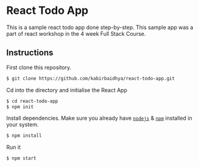# React Todo App

This is a sample react todo app done step-by-step.
This sample app was a part of react workshop in the 4 week Full Stack Course.



## Instructions

First clone this repository.
```bash
$ git clone https://github.com/kabirbaidhya/react-todo-app.git
```
Cd into the directory and initialise the React App
```bash
$ cd react-todo-app
$ npm init 
```
Install dependencies. Make sure you already have [`nodejs`](https://nodejs.org/en/) & [`npm`](https://www.npmjs.com/) installed in your system.
```bash
$ npm install 
```

Run it
```bash
$ npm start 
```
